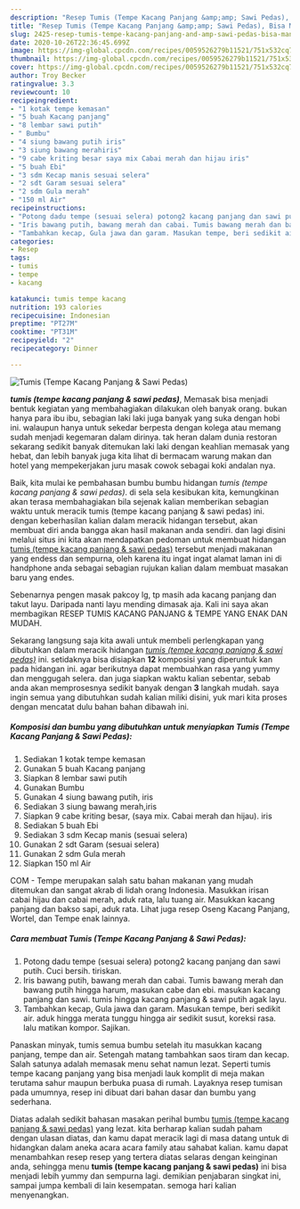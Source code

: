 ```yaml
---
description: "Resep Tumis (Tempe Kacang Panjang &amp;amp; Sawi Pedas), Bisa Manjain Lidah"
title: "Resep Tumis (Tempe Kacang Panjang &amp;amp; Sawi Pedas), Bisa Manjain Lidah"
slug: 2425-resep-tumis-tempe-kacang-panjang-and-amp-sawi-pedas-bisa-manjain-lidah
date: 2020-10-26T22:36:45.699Z
image: https://img-global.cpcdn.com/recipes/0059526279b11521/751x532cq70/tumis-tempe-kacang-panjang-sawi-pedas-foto-resep-utama.jpg
thumbnail: https://img-global.cpcdn.com/recipes/0059526279b11521/751x532cq70/tumis-tempe-kacang-panjang-sawi-pedas-foto-resep-utama.jpg
cover: https://img-global.cpcdn.com/recipes/0059526279b11521/751x532cq70/tumis-tempe-kacang-panjang-sawi-pedas-foto-resep-utama.jpg
author: Troy Becker
ratingvalue: 3.3
reviewcount: 10
recipeingredient:
- "1 kotak tempe kemasan"
- "5 buah Kacang panjang"
- "8 lembar sawi putih"
- " Bumbu"
- "4 siung bawang putih iris"
- "3 siung bawang merahiris"
- "9 cabe kriting besar saya mix Cabai merah dan hijau iris"
- "5 buah Ebi"
- "3 sdm Kecap manis sesuai selera"
- "2 sdt Garam sesuai selera"
- "2 sdm Gula merah"
- "150 ml Air"
recipeinstructions:
- "Potong dadu tempe (sesuai selera) potong2 kacang panjang dan sawi putih. Cuci bersih. tiriskan."
- "Iris bawang putih, bawang merah dan cabai. Tumis bawang merah dan bawang putih hingga harum, masukan cabe dan ebi. masukan kacang panjang dan sawi. tumis hingga kacang panjang &amp; sawi putih agak layu."
- "Tambahkan kecap, Gula jawa dan garam. Masukan tempe, beri sedikit air. aduk hingga merata tunggu hingga air sedikit susut, koreksi rasa. lalu matikan kompor. Sajikan."
categories:
- Resep
tags:
- tumis
- tempe
- kacang

katakunci: tumis tempe kacang 
nutrition: 193 calories
recipecuisine: Indonesian
preptime: "PT27M"
cooktime: "PT31M"
recipeyield: "2"
recipecategory: Dinner

---
```



![Tumis (Tempe Kacang Panjang &amp; Sawi Pedas)](https://img-global.cpcdn.com/recipes/0059526279b11521/751x532cq70/tumis-tempe-kacang-panjang-sawi-pedas-foto-resep-utama.jpg)

<b><i>tumis (tempe kacang panjang &amp; sawi pedas)</i></b>, Memasak bisa menjadi bentuk kegiatan yang membahagiakan dilakukan oleh banyak orang. bukan hanya para ibu ibu, sebagian laki laki juga banyak yang suka dengan hobi ini. walaupun hanya untuk sekedar berpesta dengan kolega atau memang sudah menjadi kegemaran dalam dirinya. tak heran dalam dunia restoran sekarang sedikit banyak ditemukan laki laki dengan keahlian memasak yang hebat, dan lebih banyak juga kita lihat di bermacam warung makan dan hotel yang mempekerjakan juru masak cowok sebagai koki andalan nya.

Baik, kita mulai ke pembahasan bumbu bumbu hidangan <i>tumis (tempe kacang panjang &amp; sawi pedas)</i>. di sela sela kesibukan kita, kemungkinan akan terasa membahagiakan bila sejenak kalian memberikan sebagian waktu untuk meracik tumis (tempe kacang panjang &amp; sawi pedas) ini. dengan keberhasilan kalian dalam meracik hidangan tersebut, akan membuat diri anda bangga akan hasil makanan anda sendiri. dan lagi disini melalui situs ini kita akan mendapatkan pedoman untuk membuat hidangan <u>tumis (tempe kacang panjang &amp; sawi pedas)</u> tersebut menjadi makanan yang endess dan sempurna, oleh karena itu ingat ingat alamat laman ini di handphone anda sebagai sebagian rujukan kalian dalam membuat masakan baru yang endes.

Sebenarnya pengen masak pakcoy lg, tp masih ada kacang panjang dan takut layu. Daripada nanti layu mending dimasak aja. Kali ini saya akan membagikan RESEP TUMIS KACANG PANJANG &amp; TEMPE YANG ENAK DAN MUDAH.


Sekarang langsung saja kita awali untuk membeli perlengkapan yang dibutuhkan dalam meracik hidangan <u><i>tumis (tempe kacang panjang &amp; sawi pedas)</i></u> ini. setidaknya bisa disiapkan <b>12</b> komposisi yang diperuntuk kan pada hidangan ini. agar berikutnya dapat membuahkan rasa yang yummy dan menggugah selera. dan juga siapkan waktu kalian sebentar, sebab anda akan memprosesnya sedikit banyak dengan <b>3</b> langkah mudah. saya ingin semua yang dibutuhkan sudah kalian miliki disini, yuk mari kita proses dengan mencatat dulu bahan bahan dibawah ini.

<!--inarticleads1-->

##### Komposisi dan bumbu yang dibutuhkan untuk menyiapkan Tumis (Tempe Kacang Panjang &amp; Sawi Pedas):

1. Sediakan 1 kotak tempe kemasan
1. Gunakan 5 buah Kacang panjang
1. Siapkan 8 lembar sawi putih
1. Gunakan  Bumbu
1. Gunakan 4 siung bawang putih, iris
1. Sediakan 3 siung bawang merah,iris
1. Siapkan 9 cabe kriting besar, (saya mix. Cabai merah dan hijau). iris
1. Sediakan 5 buah Ebi
1. Sediakan 3 sdm Kecap manis (sesuai selera)
1. Gunakan 2 sdt Garam (sesuai selera)
1. Gunakan 2 sdm Gula merah
1. Siapkan 150 ml Air


COM - Tempe merupakan salah satu bahan makanan yang mudah ditemukan dan sangat akrab di lidah orang Indonesia. Masukkan irisan cabai hijau dan cabai merah, aduk rata, lalu tuang air. Masukkan kacang panjang dan bakso sapi, aduk rata. Lihat juga resep Oseng Kacang Panjang, Wortel, dan Tempe enak lainnya. 

<!--inarticleads2-->

##### Cara membuat Tumis (Tempe Kacang Panjang &amp; Sawi Pedas):

1. Potong dadu tempe (sesuai selera) potong2 kacang panjang dan sawi putih. Cuci bersih. tiriskan.
1. Iris bawang putih, bawang merah dan cabai. Tumis bawang merah dan bawang putih hingga harum, masukan cabe dan ebi. masukan kacang panjang dan sawi. tumis hingga kacang panjang &amp; sawi putih agak layu.
1. Tambahkan kecap, Gula jawa dan garam. Masukan tempe, beri sedikit air. aduk hingga merata tunggu hingga air sedikit susut, koreksi rasa. lalu matikan kompor. Sajikan.


Panaskan minyak, tumis semua bumbu setelah itu masukkan kacang panjang, tempe dan air. Setengah matang tambahkan saos tiram dan kecap. Salah satunya adalah memasak menu sehat namun lezat. Seperti tumis tempe kacang panjang yang bisa menjadi lauk komplit di meja makan terutama sahur maupun berbuka puasa di rumah. Layaknya resep tumisan pada umumnya, resep ini dibuat dari bahan dasar dan bumbu yang sederhana. 

Diatas adalah sedikit bahasan masakan perihal bumbu <u>tumis (tempe kacang panjang &amp; sawi pedas)</u> yang lezat. kita berharap kalian sudah paham dengan ulasan diatas, dan kamu dapat meracik lagi di masa datang untuk di hidangkan dalam aneka acara acara family atau sahabat kalian. kamu dapat menambahkan resep resep yang tertera diatas selaras dengan keinginan anda, sehingga menu <b>tumis (tempe kacang panjang &amp; sawi pedas)</b> ini bisa menjadi lebih yummy dan sempurna lagi. demikian penjabaran singkat ini, sampai jumpa kembali di lain kesempatan. semoga hari kalian menyenangkan.
